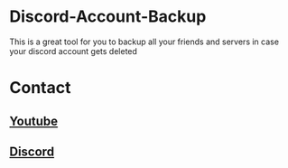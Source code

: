 # Discord-Account-Backup
This is a great tool for you to backup all your friends and servers in case your discord account gets deleted

# Contact
## [Youtube](https://www.youtube.com/channel/UCsvrtmgQ5wg4kQpMlR6ANMQ)
## [Discord](https://discord.gg/MhaHMmG9b5)


